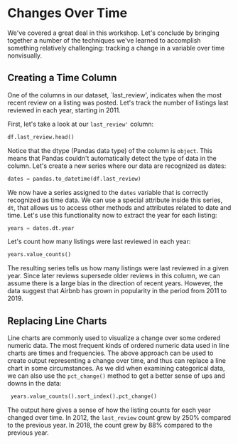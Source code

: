 
# Changes Over Time

We've covered a great deal in this workshop. Let's conclude by bringing together a number of the techniques we've learned to accomplish something relatively challenging: tracking a change in a variable over time nonvisually.

## Creating a Time Column

One of the columns in our dataset, `last_review', indicates when the most recent review on a listing was posted. Let's track the number of listings last reviewed in each year, starting in 2011.

First, let's take a look at our `last_review'` column:

```python
df.last_review.head()
```

Notice that the dtype (Pandas data type) of the column is `object`. This means that Pandas couldn't automatically detect the type of data in the column. Let's create a new series where our data are recognized as dates:

```python
dates = pandas.to_datetime(df.last_review)
```

We now have a series assigned to the `dates` variable that is correctly recognized as time data. We can use a special attribute inside this series, `dt`, that allows us to access other methods and attributes related to date and time. Let's use this functionality now to extract the year for each listing:

```python
years = dates.dt.year
```

Let's count how many listings were last reviewed in each year:

```python
years.value_counts()
```

The resulting series tells us how many listings were last reviewed in a given year. Since later reviews supersede older reviews in this column, we can assume there is a large bias in the direction of recent years. However, the data suggest that Airbnb has grown in popularity in the period from 2011 to 2019.

## Replacing Line Charts

Line charts are commonly used to visualize a change over some ordered numeric data. The most frequent kinds of ordered numeric data used in line charts are times and frequencies. The above approach can be used to create output representing a change over time, and thus can replace a line chart in some circumstances. As we did when examining categorical data, we can also use the `pct_change()` method to get a better sense of ups and downs in the data:

```python
 years.value_counts().sort_index().pct_change()
 ```

The output here gives a sense of how the listing counts for each year changed over time. In 2012, the `last_review` count grew by 250% compared to the previous year. In 2018, the count grew by 88% compared to the previous year.
